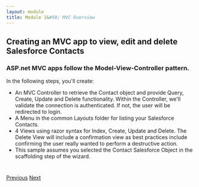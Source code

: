 ```yaml
---
layout: module
title: Module 1&#58; MVC Overview
---
```


## Creating an MVC app to view, edit and delete Salesforce Contacts

### ASP.net MVC apps follow the Model-View-Controller pattern.

In the following steps, you'll create:

- An MVC Controller to retrieve the Contact object and provide Query, Create, Update and Delete functionality. Within the Controller, we'll validate the connection is authenticated. If not, the user will be redirected to login.
- A Menu in the common Layouts folder for listing your Salesforce Contacts.
- 4 Views using razor syntax for Index, Create, Update and Delete. The Delete View will include a confirmation view as best practices include confirming the user really wanted to perform a destructive action.
- This sample assumes you selected the Contact Salesforce Object in the scaffolding step of the wizard.

<div class="row" style="margin-top:40px;">
<div class="col-sm-12">
<a href="index.html" class="btn btn-default"><i class="glyphicon glyphicon-chevron-left"></i> Previous</a>
<a href="mvc-controller.html" class="btn btn-default pull-right">Next <i class="glyphicon glyphicon-chevron-right"></i></a>
</div>
</div>
